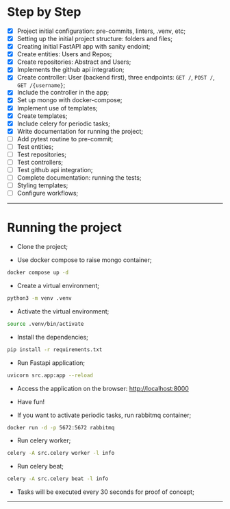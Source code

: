 # Step by Step

- [X] Project initial configuration: pre-commits, linters, .venv, etc;
- [X] Setting up the initial project structure: folders and files;
- [X] Creating initial FastAPI app with sanity endoint;
- [X] Create entities: Users and Repos;
- [X] Create repositories: Abstract and Users;
- [X] Implements the github api integration;
- [X] Create controller: User (backend first), three endpoints: `GET /`, `POST /`, `GET /{username}`;
- [X] Include the controller in the app;
- [X] Set up mongo with docker-compose;
- [X] Implement use of templates;
- [X] Create templates;
- [X] Include celery for periodic tasks;
- [X] Write documentation for running the project;
- [ ] Add pytest routine to pre-commit;
- [ ] Test entities;
- [ ] Test repositories;
- [ ] Test controllers;
- [ ] Test github api integration;
- [ ] Complete documentation: running the tests;
- [ ] Styling templates;
- [ ] Configure workflows;

---

# Running the project

- Clone the project;

- Use docker compose to raise mongo container;

```bash
docker compose up -d
```

- Create a virtual environment;

```bash
python3 -m venv .venv
```

- Activate the virtual environment;

```bash
source .venv/bin/activate
```

- Install the dependencies;

```bash
pip install -r requirements.txt
```

- Run Fastapi application;

```bash
uvicorn src.app:app --reload
```

- Access the application on the browser: [http://localhost:8000](http://localhost:8000)

- Have fun!

- If you want to activate periodic tasks, run rabbitmq container;

```bash
docker run -d -p 5672:5672 rabbitmq
```

- Run celery worker;

```bash
celery -A src.celery worker -l info
```

- Run celery beat;

```bash
celery -A src.celery beat -l info
```

- Tasks will be executed every 30 seconds for proof of concept;

--- 
